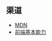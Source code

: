 ##  渠道

- [MDN](https://developer.mozilla.org/zh-CN/ )
- [前端基本能力](https://www.runoob.com/w3cnote/front-end-learning-guide.html)